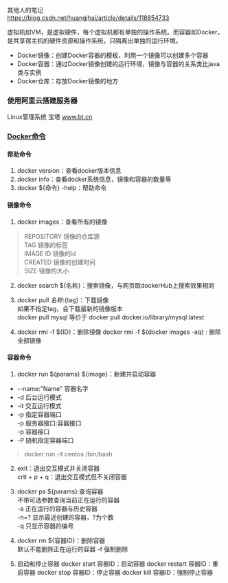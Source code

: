 其他人的笔记  
https://blog.csdn.net/huangjhai/article/details/118854733

虚拟机如VM，是虚拟硬件，每个虚拟机都有单独的操作系统。而容器如Docker，是共享宿主机的硬件资源和操作系统，只隔离出单独的运行环境。

* Docker镜像：创建Docker容器的模板，利用一个镜像可以创建多个容器
* Docker容器：通过Docker镜像创建的运行环境，镜像与容器的关系类比java类与实例
* Docker仓库：存放Docker镜像的地方

### 使用阿里云搭建服务器
Linux管理系统 宝塔 www.bt.cn


### [Docker命令](https://docs.docker.com/reference/)
#### 帮助命令
1. docker version：查看docker版本信息
2. docker info：查看docker系统信息，镜像和容器的数量等
3. docker ${命令} -help：帮助命令

#### 镜像命令
1. docker images：查看所有的镜像  
  > REPOSITORY  镜像的仓库源  
  TAG  镜像的标签  
  IMAGE ID 镜像的id  
  CREATED 镜像的创建时间  
  SIZE 镜像的大小  

2. docker search ${名称}：搜索镜像，与网页取dockerHub上搜索效果相同
3. docker pull ${名称}:${tag}：下载镜像  
如果不指定tag，会下载最新的镜像版本  
docker pull mysql 等价于 docker pull docker.io/library/mysql:latest

4. docker rmi -f ${ID}：删除镜像
docker rmi -f ${docker images -aq} : 删除全部镜像

#### 容器命令
1. docker run ${params} ${image}：新建并启动容器  
* --name:"Name" 容器名字    
* -d  后台运行模式  
* -it 交互运行模式  
* -p  指定容器端口    
-p 服务器接口:容器接口  
-p 容器接口  
* -P  随机指定容器端口  
> docker run -it centos /bin/bash

2. exit：退出交互模式并关闭容器  
crtl + p + q：退出交互模式但不关闭容器  

3. docker ps ${params}:查询容器  
不带可选参数查询当前正在运行的容器  
-a  正在运行的容器与历史容器  
-n=?  显示最近创建的容器，?为个数  
-q  只显示容器的编号

4. docker rm ${容器ID}：删除容器  
默认不能删除正在运行的容器
-f 强制删除  

5. 启动和停止容器
docker start 容器ID：启动容器
docker restart 容器ID：重启容器
docker stop 容器ID：停止容器
docker kill 容器ID：强制停止容器
